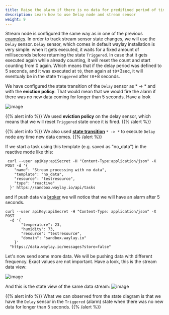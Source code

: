 ```yaml
---
title: Raise the alarm if there is no data for predifined period of time
description: Learn how to use Delay node and stream sensor
weight: 9
---
```


Stream node is configured the same way as in one of the previous [examples](rule_patterns/stream_data_threshold_crossing/). In order to track stream sensor state changes, we will use the `Delay` sensor. `Delay` sensor, which comes in default waylay installation is very simple: when it gets executed, it waits for a fixed amount of milliseconds before returning the state `Triggered`. In case that it gets executed again while already counting, it will reset the count and start counting from 0 again. Which means that if the delay period was defined to 5 seconds, and it was executed at `t0`, then again at `t0`+3sec, it will eventualy be in the state `Triggered` after `t0`+8 seconds.

We have configured the state transition of the `Delay` sensor as * -> * and with the **eviction policy**. That would mean that we would fire the alarm if there was no new data coming for longer than 5 seconds. Have a look

![image](/rules/no_data/no_data1.png)

{{% alert info %}}
We used **eviction policy** on the delay sensor, which means that we will reset `Triggered` state once it is fired.
{{% /alert %}}

{{% alert info %}}
We also used [**state transition**](/rule_patterns/flow_contrl/) `* -> *` to execute `Delay` node any time new data comes.
{{% /alert %}}

If we start a task using this template (e.g. saved as "no_data") in the reactive mode like this:

```
 curl --user apiKey:apiSecret -H "Content-Type:application/json" -X POST -d '{
    "name": "Stream processing with no data",
    "template": "no_data",
    "resource": "testresource",
    "type": "reactive"
  }' https://sandbox.waylay.io/api/tasks
 ```

and if push data via [broker](/api/broker-and-storage/) we will notice that we will have an alarm after 5 seconds.

```
curl --user apiKey:apiSecret -H "Content-Type: application/json" -X POST  
  -d '{ 
       "temperature": 23, 
       "humidity": 73, 
       "resource": "testresource", 
       "domain": "sandbox.waylay.io"
    }'
  "https://data.waylay.io/messages?store=false"
 ```

Let's now send some more data. We will be pushing data with different frequency. Exact values are not important. Have a look, this is the stream data view:

![image](/rules/no_data/no_data_stream.png)

And this is the state view of the same data stream:
![image](/rules/no_data/no_data_states.png)

{{% alert info %}}
What we can observed from the state diagram is that we have the `Delay` sensor in the `Triggered` (alarm) state when there was no new data for longer than 5 seconds. 
{{% /alert %}}


